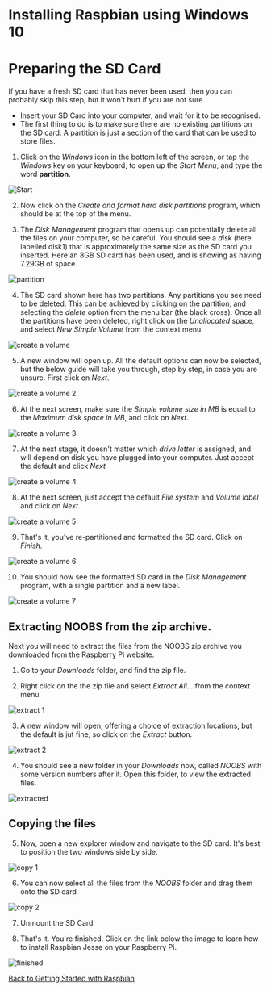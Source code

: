 # Installing Raspbian using Windows 10

# Preparing the SD Card

If you have a fresh SD card that has never been used, then you can probably skip this step, but it won't hurt if you are not sure.

- Insert your SD Card into your computer, and wait for it to be recognised.
- The first thing to do is to make sure there are no existing partitions on the SD card. A partition is just a section of the card that can be used to store files.

1. Click on the *Windows* icon in the bottom left of the screen, or tap the *Windows* key on your keyboard, to open up the *Start Menu*, and type the word **partition**.

![Start](images/windows/partition1.png)

2. Now click on the *Create and format hard disk partitions* program, which should be at the top of the menu.

3. The *Disk Management* program that opens up can potentially delete all the files on your computer, so be careful. You should see a *disk* (here labelled disk1) that is approximately the same size as the SD card you inserted. Here an 8GB SD card has been used, and is showing as having 7.29GB of space.

![partition](images/windows/deletePartition.png)

4. The SD card shown here has two partitions. Any partitions you see need to be deleted. This can be achieved by clicking on the partition, and selecting the *delete* option from the menu bar (the black cross). Once all the partitions have been deleted, right click on the *Unallocated* space, and select *New Simple Volume* from the context menu.

![create a volume](images/windows/createVolume.png)

5. A new window will open up. All the default options can now be selected, but the below guide will take you through, step by step, in case you are unsure. First click on *Next*.

![create a volume 2](images/windows/createVolume2.png)

6. At the next screen, make sure the *Simple volume size in MB* is equal to the *Maximum disk space in MB*, and click on *Next*.

![create a volume 3](images/windows/createVolume3.png)

7. At the next stage, it doesn't matter which *drive letter* is assigned, and will depend on disk you have plugged into your computer. Just accept the default and click *Next*

![create a volume 4](images/windows/createVolume4.png)

8. At the next screen, just accept the default *File system* and *Volume label* and click on *Next*.

![create a volume 5](images/windows/createVolume5.png)

9. That's it, you've re-partitioned and formatted the SD card. Click on *Finish*.

![create a volume 6](images/windows/createVolume6.png)

10. You should now see the formatted SD card in the *Disk Management* program, with a single partition and a new label.

![create a volume 7](images/windows/createVolume7.png)

## Extracting NOOBS from the zip archive.

Next you will need to extract the files from the NOOBS zip archive you downloaded from the Raspberry Pi website.

1. Go to your *Downloads* folder, and find the zip file.

2. Right click on the the zip file and select *Extract All...* from the context menu

![extract 1](images/windows/extract1.png)

3. A new window will open, offering a choice of extraction locations, but the default is jut fine, so click on the *Extract* button.

![extract 2](images/windows/extract2.png)

4. You should see a new folder in your *Downloads* now, called *NOOBS* with some version numbers after it. Open this folder, to view the extracted files.

![extracted](images/windows/extracted.png)

## Copying the files

5. Now, open a new explorer window and navigate to the SD card. It's best to position the two windows side by side.

![copy 1](images/windows/copy1.png)

6. You can now select all the files from the *NOOBS* folder and drag them onto the SD card

![copy 2](images/windows/copy2.png)

7. Unmount the SD Card

8. That's it. You're finished. Click on the link below the image to learn how to install Raspbian Jesse on your Raspberry Pi.

![finished](images/windows/finished.png)

[Back to Getting Started with Raspbian](worksheet.md)
